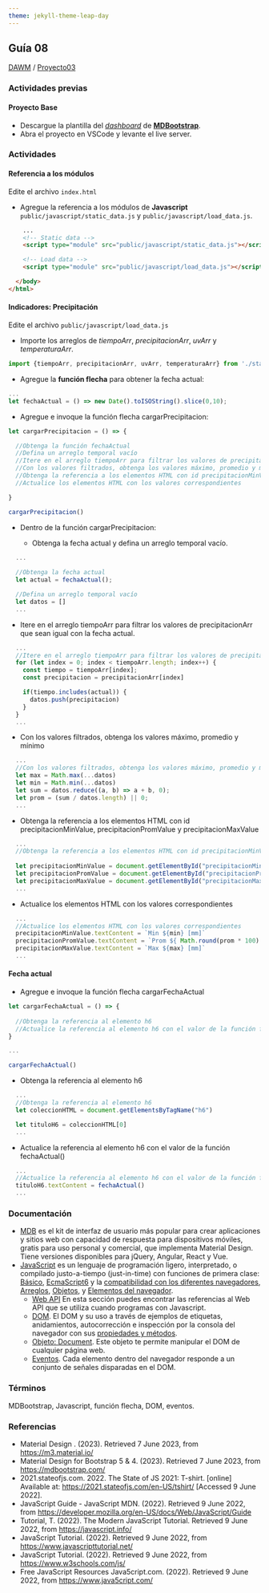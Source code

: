 ```yaml
---
theme: jekyll-theme-leap-day
---
```


## Guía 08

[DAWM](/DAWM/) / [Proyecto03](/DAWM/proyectos/2023/proyecto03)

### Actividades previas

#### Proyecto Base

* Descargue la plantilla del [_dashboard_](recursos/dashboard_template.zip) de [**MDBootstrap**](https://mdbootstrap.com/freebies/). 
* Abra el proyecto en VSCode y levante el live server.

### Actividades

#### Referencia a los módulos

Edite el archivo `index.html` 

* Agregue la referencia a los módulos de **Javascript** `public/javascript/static_data.js` y `public/javascript/load_data.js`.

```html
    ...
    <!-- Static data -->
    <script type="module" src="public/javascript/static_data.js"></script>

    <!-- Load data -->
    <script type="module" src="public/javascript/load_data.js"></script>

  </body>
</html>
```

#### Indicadores: Precipitación

Edite el archivo `public/javascript/load_data.js`

* Importe los arreglos de _tiempoArr_, _precipitacionArr_, _uvArr_ y _temperaturaArr_.

```typescript
import {tiempoArr, precipitacionArr, uvArr, temperaturaArr} from './static_data.js';
```

* Agregue la **función flecha** para obtener la fecha actual:

```typescript
...
let fechaActual = () => new Date().toISOString().slice(0,10);
```

* Agregue e invoque la función flecha cargarPrecipitacion:

```typescript
let cargarPrecipitacion = () => {

  //Obtenga la función fechaActual
  //Defina un arreglo temporal vacío
  //Itere en el arreglo tiempoArr para filtrar los valores de precipitacionArr que sean igual con la fecha actual
  //Con los valores filtrados, obtenga los valores máximo, promedio y mínimo
  //Obtenga la referencia a los elementos HTML con id precipitacionMinValue, precipitacionPromValue y precipitacionMaxValue
  //Actualice los elementos HTML con los valores correspondientes

}

cargarPrecipitacion()
```

* Dentro de la función cargarPrecipitacion:

  + Obtenga la fecha actual y defina un arreglo temporal vacío.

```typescript
  ...
  
  //Obtenga la fecha actual
  let actual = fechaActual();

  //Defina un arreglo temporal vacío
  let datos = []
  ...
```

  + Itere en el arreglo tiempoArr para filtrar los valores de precipitacionArr que sean igual con la fecha actual.

```typescript
  ...
  //Itere en el arreglo tiempoArr para filtrar los valores de precipitacionArr que sean igual con la fecha actual
  for (let index = 0; index < tiempoArr.length; index++) {
    const tiempo = tiempoArr[index];
    const precipitacion = precipitacionArr[index]

    if(tiempo.includes(actual)) {
      datos.push(precipitacion)
    }
  }
  ...
```

  + Con los valores filtrados, obtenga los valores máximo, promedio y mínimo

```typescript
  ...
  //Con los valores filtrados, obtenga los valores máximo, promedio y mínimo
  let max = Math.max(...datos)
  let min = Math.min(...datos)
  let sum = datos.reduce((a, b) => a + b, 0);
  let prom = (sum / datos.length) || 0;
  ...
```

  + Obtenga la referencia a los elementos HTML con id precipitacionMinValue, precipitacionPromValue y precipitacionMaxValue

```typescript
  ...
  //Obtenga la referencia a los elementos HTML con id precipitacionMinValue, precipitacionPromValue y precipitacionMaxValue
  
  let precipitacionMinValue = document.getElementById("precipitacionMinValue")
  let precipitacionPromValue = document.getElementById("precipitacionPromValue")
  let precipitacionMaxValue = document.getElementById("precipitacionMaxValue")
  ...
```

  + Actualice los elementos HTML con los valores correspondientes

```typescript
  ...
  //Actualice los elementos HTML con los valores correspondientes
  precipitacionMinValue.textContent = `Min ${min} [mm]`
  precipitacionPromValue.textContent = `Prom ${ Math.round(prom * 100) / 100 } [mm]`
  precipitacionMaxValue.textContent = `Max ${max} [mm]`
  ...
```


#### Fecha actual

* Agregue e invoque la función flecha cargarFechaActual

```typescript
let cargarFechaActual = () => {
  
  //Obtenga la referencia al elemento h6
  //Actualice la referencia al elemento h6 con el valor de la función fechaActual()
}

...

cargarFechaActual()
```

* Obtenga la referencia al elemento h6

```typescript
  ...
  //Obtenga la referencia al elemento h6
  let coleccionHTML = document.getElementsByTagName("h6")

  let tituloH6 = coleccionHTML[0]
  ...
```

* Actualice la referencia al elemento h6 con el valor de la función fechaActual()

```typescript
  ...
  //Actualice la referencia al elemento h6 con el valor de la función fechaActual()
  tituloH6.textContent = fechaActual()
  ...
```


### Documentación

* [MDB](https://mdbootstrap.com/docs/standard/getting-started/installation/) es el kit de interfaz de usuario más popular para crear aplicaciones y sitios web con capacidad de respuesta para dispositivos móviles, gratis para uso personal y comercial, que implementa Material Design. Tiene versiones disponibles para jQuery, Angular, React y Vue.
* [JavaScript](https://developer.mozilla.org/es/docs/Web/JavaScript)  es un lenguaje de programación ligero, interpretado, o compilado justo-a-tiempo (just-in-time) con funciones de primera clase: [Básico](https://developer.mozilla.org/es/docs/Learn/Getting_started_with_the_web/JavaScript_basics), [EcmaScript6](http://es6-features.org/#) y la [compatibilidad con los diferentes navegadores](http://kangax.github.io/compat-table/es6/), [Arreglos](https://developer.mozilla.org/es/docs/Web/JavaScript/Referencia/Objetos_globales/Array), [Objetos](https://developer.mozilla.org/es/docs/Web/JavaScript/Guide/Trabajando_con_objectos), y [Elementos del navegador](https://javascript.info/browser-environment).
  - [Web API](https://developer.mozilla.org/es/docs/Web/API) En esta sección puedes encontrar las referencias al Web API que se utiliza cuando programas con Javascript.
  - [DOM](https://javascript.info/dom-nodes). El DOM y su uso a través de ejemplos de etiquetas, anidamientos, autocorrección e inspección por la consola del navegador con sus [propiedades y métodos](https://developer.mozilla.org/es/docs/Web/API/Document).
  - [Objeto: Document](https://javascript.info/dom-navigation). Este objeto te permite manipular el DOM de cualquier página web.
  - [Eventos](https://javascript.info/events). Cada elemento dentro del navegador responde a un conjunto de señales disparadas en el DOM.

### Términos

MDBootstrap, Javascript, función flecha, DOM, eventos.

### Referencias

* Material Design . (2023). Retrieved 7 June 2023, from https://m3.material.io/
* Material Design for Bootstrap 5 & 4. (2023). Retrieved 7 June 2023, from https://mdbootstrap.com/
* 2021.stateofjs.com. 2022. The State of JS 2021: T-shirt. [online] Available at: <https://2021.stateofjs.com/en-US/tshirt/> [Accessed 9 June 2022].
* JavaScript Guide - JavaScript MDN. (2022). Retrieved 9 June 2022, from https://developer.mozilla.org/en-US/docs/Web/JavaScript/Guide
* Tutorial, T. (2022). The Modern JavaScript Tutorial. Retrieved 9 June 2022, from https://javascript.info/ 
* JavaScript Tutorial. (2022). Retrieved 9 June 2022, from https://www.javascripttutorial.net/
* JavaScript Tutorial. (2022). Retrieved 9 June 2022, from https://www.w3schools.com/js/
* Free JavaScript Resources Java5cript.com. (2022). Retrieved 9 June 2022, from https://www.java5cript.com/